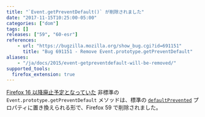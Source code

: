 ```yaml
---
title: "`Event.getPreventDefault()` が削除されました"
date: "2017-11-15T10:25:00-05:00"
categories: ["dom"]
tags: []
releases: ["59", "60-esr"]
references:
    - url: "https://bugzilla.mozilla.org/show_bug.cgi?id=691151"
      title: "Bug 691151 - Remove Event.prototype.getPreventDefault"
aliases:
    - "/ja/docs/2015/event-getpreventdefault-will-be-removed/"
supported_tools:
  firefox_extension: true
---
```

[Firefox 16 以降廃止予定となっていた](https://www.fxsitecompat.dev/ja/docs/2013/obsolete-event-methods-have-been-removed/) 非標準の `Event.prototype.getPreventDefault` メソッドは、標準の [`defaultPrevented`](https://developer.mozilla.org/docs/Web/API/Event/defaultPrevented) プロパティに置き換えられる形で、Firefox 59 で削除されました。
